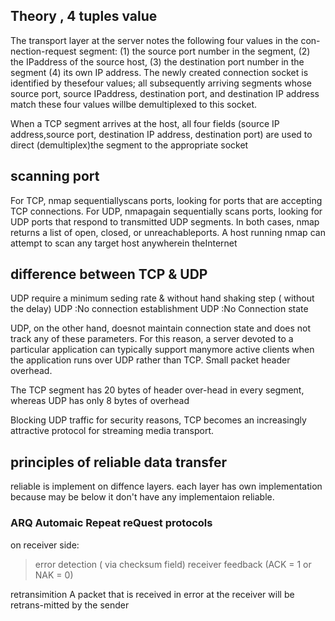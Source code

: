 ## Theory , 4 tuples value
The transport layer at the server notes the following four values in the con-nection-request segment: 
(1) the source port number in the segment, 
(2) the IPaddress of the source host, 
(3) the destination port number in the segment
(4) its own IP address. 
The newly created connection socket is identified by thesefour values; all subsequently arriving segments whose source port, source IPaddress, destination port, and destination IP address match these four values willbe demultiplexed to this socket.

When a TCP segment arrives at the host, all four fields (source IP address,source port, destination IP address, destination port) are used to direct (demultiplex)the segment to the appropriate socket

## scanning port
For TCP, nmap sequentiallyscans ports, looking for ports that are accepting TCP connections. For UDP, nmapagain sequentially scans ports, looking for UDP ports that respond to transmitted UDP segments. In both cases, nmap returns a list of open, closed, or unreachableports. A host running nmap can attempt to scan any target host anywherein theInternet

## difference between TCP & UDP
UDP require a minimum seding rate & without hand shaking step ( without the delay)
UDP :No connection establishment
UDP :No Connection state 

UDP, on the other hand, doesnot maintain connection state and does not track any of these parameters. For this reason, a server devoted to a particular application can typically support manymore active clients when the application runs over UDP rather than TCP. Small packet header overhead.

The TCP segment has 20 bytes of header over-head in every segment, whereas UDP has only 8 bytes of overhead

Blocking UDP traffic for security reasons, TCP becomes an increasingly attractive protocol for streaming media transport.

## principles of reliable data transfer 
reliable is implement on diffence layers. each layer has own implementation because may be below it don't have any implementaion reliable.

### ARQ Automaic Repeat reQuest protocols
on receiver side:

> error detection ( via checksum field)
> receiver feedback (ACK = 1 or NAK = 0) 

retransimition A packet that is received in error at the receiver will be retrans-mitted by the sender 


